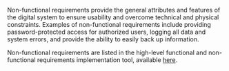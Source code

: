 

Non-functional requirements provide the general attributes and features of the digital system to ensure usability and overcome technical and physical constraints. Examples of non-functional requirements include providing password-protected access for authorized users, logging all data and system errors, and provide the ability to easily back up information.

Non-functional requirements are listed in the high-level functional and non-functional requirements implementation tool, available [here](system-requirements.html).
